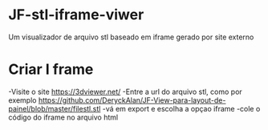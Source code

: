 # JF-stl-iframe-viwer
Um visualizador de arquivo stl baseado em iframe gerado por site externo

# Criar I frame
-Visite o site https://3dviewer.net/
-Entre a url do arquivo stl, como por exemplo https://github.com/DeryckAlan/JF-View-para-layout-de-painel/blob/master/filestl.stl
-vá em export e escolha a opçao iframe
-cole o código do iframe no arquivo html
